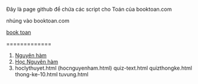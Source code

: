 Đây là page github để chứa các script cho Toán của booktoan.com

nhúng vào booktoan.com

[book toan](https://toan.booktoan.com)

=============

1. [Nguyên hàm](nguyenham.html)
2. [Học Nguyên hàm](hocnguyenham.html)
3. hoclythuyet.html
(hocnguyenham.html)
quiz-text.html
quizthongke.html
thong-ke-10.html
tuvung.html 
